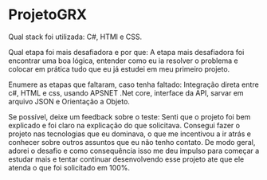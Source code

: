 # ProjetoGRX

Qual stack foi utilizada:
C#, HTMl e CSS.


Qual etapa foi mais desafiadora e por que:
A etapa mais desafiadora foi encontrar uma boa lógica, entender como eu ia resolver o problema e colocar em prática tudo que eu já estudei em meu primeiro projeto.


Enumere as etapas que faltaram, caso tenha faltado: 
Integração direta entre c#, HTML e css, usando APSNET .Net core, interface da API, sarvar em arquivo JSON e Orientação a Objeto.


Se possível, deixe um feedback sobre o teste:
Senti que o projeto foi bem explicado e foi claro na explicação do que solicitava. 
Consegui fazer o projeto nas tecnologias que eu dominava, o que me incentivou a ir atrás e conhecer sobre outros assuntos que eu não tenho contato.
De modo geral, adorei o desafio e como consequência isso me deu impulso para começar a estudar mais e tentar continuar desenvolvendo esse projeto ate que ele atenda o que foi solicitado em 100%.

